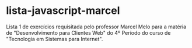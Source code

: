 # lista-javascript-marcel
Lista 1 de exercícios requisitada pelo professor Marcel Melo para a matéria de "Desenvolvimento para Clientes Web" do 4º Período do curso de "Tecnologia em Sistemas para Internet".
